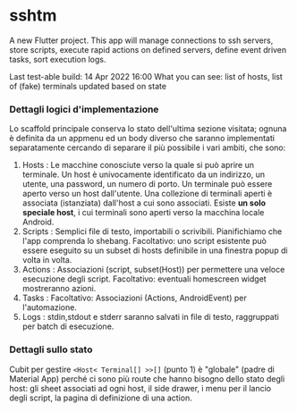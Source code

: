 # sshtm

A new Flutter project. This app will manage connections to ssh servers, store scripts, execute rapid actions on defined servers, define event driven tasks, sort execution logs.

Last test-able build: 14  Apr 2022 16:00
What you can see: list of hosts, list of (fake) terminals updated based on state

### Dettagli logici d'implementazione

Lo scaffold principale conserva lo stato dell'ultima sezione visitata; ognuna è definita da un appmenu ed un body diverso che saranno implementati separatamente cercando di separare il più possibile i vari ambiti, che sono:

1. Hosts : Le macchine conosciute verso la quale si può aprire un terminale. Un host è univocamente identificato da un indirizzo, un utente, una password, un numero di porto. Un terminale può essere aperto verso un host dall'utente. Una collezione di terminali aperti è associata (istanziata) dall'host a cui sono associati. Esiste **un solo speciale host**, i cui terminali sono aperti verso la macchina locale Android.
2. Scripts : Semplici file di testo, importabili o scrivibili. Pianifichiamo che l'app comprenda lo shebang. Facoltativo: uno script esistente può essere eseguito su un subset di hosts definibile in una finestra popup di volta in volta.
3. Actions : Associazioni (script, subset(Host)) per permettere una veloce esecuzione degli script. Facoltativo: eventuali homescreen widget mostreranno azioni.
4. Tasks : Facoltativo: Associazioni (Actions, AndroidEvent) per l'automazione.
5. Logs : stdin,stdout e stderr saranno salvati in file di testo, raggruppati per batch di esecuzione.

### Dettagli sullo stato

Cubit per gestire `<Host< Terminal[] >>[]` (punto 1) è "globale" (padre di Material App) perché ci sono più route che hanno bisogno dello stato degli host: gli sheet associati ad ogni host, il side drawer, i menu per il lancio degli script, la pagina di definizione di una action.
